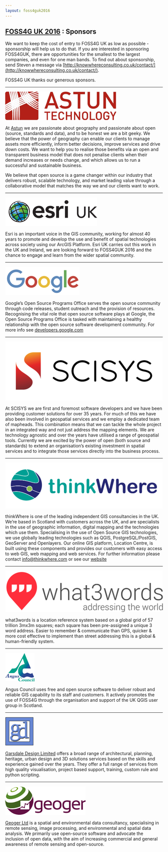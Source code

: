 ```yaml
---
layout: foss4guk2016
---
```

## [FOSS4G UK 2016](/foss4guk2016/) : Sponsors

We want to keep the cost of entry to FOSS4G UK as low as possible - sponsorship will help us to do that. If you are interested in sponsoring FOSS4GUK, there are opportunities for the smallest to the largest companies, and even for one man bands. To find out about sponsorship, send Steven a message via [http://knowwhereconsulting.co.uk/contact/](http://knowwhereconsulting.co.uk/contact/).

FOSS4G UK thanks our generous sponsors.

---
<a name="astun"></a>
[![alt text](images/astun_lge.png "Astun")](http://www.astuntechnology.com) 

At [Astun](http://www.astuntechnology.com) we are passionate about geography and passionate about open (source, standards and data), and to be honest we are a bit geeky. We believe that the power of geography can enable our clients to manage assets more efficiently, inform better decisions, improve services and drive down costs. We want to help you to realise those benefits via an open and transparent business model that does not penalise clients when their demand increases or needs change, and which allows us to run a successful and sustainable business.

We believe that open source is a game changer within our industry that delivers robust, scalable technology, and market leading value through a collaborative model that matches the way we and our clients want to work.

---
<a name="esriuk"></a>
[![alt text](images/esri_logo.png "Esri UK")](http://www.esriuk.com) 

Esri is an important voice in the GIS community, working for almost 40 years to promote and develop the use and benefit of spatial technologies across society using our ArcGIS Platform. Esri UK carries out this work in the UK and Ireland, we are looking forward to FOSS4GUK 2016 and the chance to engage and learn from the wider spatial community.

---

<a name="google"></a>
[![alt text](images/google_small.png "Google")](http://www.google.com)

Google’s Open Source Programs Office serves the open source community through code releases, student outreach and the provision of resources. Recognising the vital role that open source software plays at Google, the Open Source Programs Office is tasked with maintaining a healthy relationship with the open source software development community. For more info see [developers.google.com](https://developers.google.com/open-source/)

---

<a name="scisys"></a>
[![alt text](images/scisys_logo.png "SCISYS")](http://http://gis.scisys.co.uk/)

At SCISYS we are first and foremost software developers and we have been providing customer solutions for over 35 years. For much of this we have also been involved in geospatial services and we employ a dedicated team of mapheads. This combination means that we can tackle the whole project in an integrated way and not just address the mapping elements.
We are technology agnostic and over the years have utilised a range of geospatial tools. Currently we are excited by the power of open (both source and standards) to extend an organisation’s existing investment in spatial services and to integrate those services directly into the business process.

---

<a name="thinkWhere"></a>
[![alt text](images/thinkWhere_logo.png "thinkWhere")](http://www.thinkwhere.com)

thinkWhere is one of the leading independent GIS consultancies in the UK. We’re based in Scotland with customers across the UK, and are specialists in the use of geographic information, digital mapping and the technologies which use them. Specialising in the use of Open Source GIS technologies, we use globally leading technologies such as QGIS, PostgreSQL/PostGIS, GeoServer and Openlayers. Our online GIS platform, Location Centre, is built using these components and provides our customers with easy access to web GIS, web mapping and web services. For further information please contact info@thinkwhere.com or see our [website](http://www.thinkwhere.com)

---

<a name="what3words"></a>
[![alt text](images/what3words_logo.png "what3words")](http://www.what3words.com)

what3words is a location reference system based on a global grid of 57 trillion 3mx3m squares; each square has been pre-assigned a unique 3 word address.
Easier to remember & communicate than GPS, quicker & more cost effective to implement than street addressing this is a global & human-friendly system.

---
<a name="anguscouncil"></a>
[![alt text](images/angus_council_logo.png "Angus Council")](http://www.angus.gov.uk/)

Angus Council uses free and open source software to deliver robust and reliable GIS capability to its staff and customers. It actively promotes the use of FOSS4G through the organisation and support of the UK QGIS user group in Scotland.

---

<a name="garsdaledesign"></a>
[![alt text](images/garsdale_small.jpg "Garsdale Design")](http://www.garsdaledesign.co.uk)

[Garsdale Design Limited](http://www.garsdaledesign.co.uk/) offers a broad range of architectural, planning, heritage, urban design and 3D solutions services based on the skills and experience gained over the years.
They offer a full range of services from high quality visualisation, project based support, training, custom rule and python scripting. 

---

<a name="geoger"></a>
[![alt text](images/geoger_web.png "Geoger")](https://geoger.co.uk/)

[Geoger Ltd](https://geoger.co.uk/) is a spatial and environmental data consultancy, specialising in remote sensing, image processing, and environmental and spatial data analysis. We primarily use open-source software and advocate the inclusion of open data, with the aim of increasing commercial and general awareness of remote sensing and open-source.


